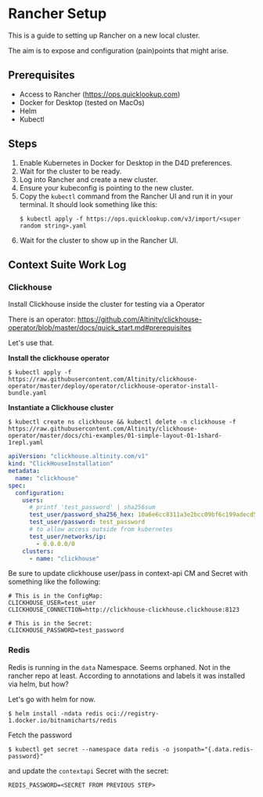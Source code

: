 # Rancher Setup

This is a guide to setting up Rancher on a new local cluster.

The aim is to expose and configuration (pain)points that might arise.

## Prerequisites
- Access to Rancher (https://ops.quicklookup.com)
- Docker for Desktop (tested on MacOs)  
- Helm
- Kubectl

## Steps
1. Enable Kubernetes in Docker for Desktop in the D4D preferences.
1. Wait for the cluster to be ready.
1. Log into Rancher and create a new cluster.
1. Ensure your kubeconfig is pointing to the new cluster.
1. Copy the `kubectl` command from the Rancher UI and run it in your terminal. It should look something like this:
   ```shell
   $ kubectl apply -f https://ops.quicklookup.com/v3/import/<super random string>.yaml
   ```
1. Wait for the cluster to show up in the Rancher UI.


## Context Suite Work Log
### Clickhouse

Install Clickhouse inside the cluster for testing via a Operator

There is an operator: https://github.com/Altinity/clickhouse-operator/blob/master/docs/quick_start.md#prerequisites

Let's use that.

**Install the clickhouse operator**
```shell
$ kubectl apply -f https://raw.githubusercontent.com/Altinity/clickhouse-operator/master/deploy/operator/clickhouse-operator-install-bundle.yaml
```

**Instantiate a Clickhouse cluster**
```shell
$ kubectl create ns clickhouse && kubectl delete -n clickhouse -f https://raw.githubusercontent.com/Altinity/clickhouse-operator/master/docs/chi-examples/01-simple-layout-01-1shard-1repl.yaml
```

```.yaml
apiVersion: "clickhouse.altinity.com/v1"
kind: "ClickHouseInstallation"
metadata:
  name: "clickhouse"
spec:
  configuration:
    users:
      # printf 'test_password' | sha256sum
      test_user/password_sha256_hex: 10a6e6cc8311a3e2bcc09bf6c199adecd5dd59408c343e926b129c4914f3cb01
      test_user/password: test_password
      # to allow access outside from kubernetes
      test_user/networks/ip:
        - 0.0.0.0/0
    clusters:
      - name: "clickhouse"
```

Be sure to update clickhouse user/pass in context-api CM and Secret with something like the following:
```
# This is in the ConfigMap:
CLICKHOUSE_USER=test_user
CLICKHOUSE_CONNECTION=http://clickhouse-clickhouse.clickhouse:8123

# This is in the Secret:
CLICKHOUSE_PASSWORD=test_password
```


### Redis

Redis is running in the `data` Namespace. Seems orphaned. Not in the rancher repo at least. According to annotations and labels
it was installed via helm, but how?

Let's go with helm for now.
```shell
$ helm install -ndata redis oci://registry-1.docker.io/bitnamicharts/redis
```

Fetch the password
```shell
$ kubectl get secret --namespace data redis -o jsonpath="{.data.redis-password}"
```

and update the `contextapi` Secret with the secret:
```shell
REDIS_PASSWORD=<SECRET FROM PREVIOUS STEP>
```